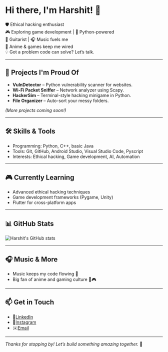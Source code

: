 # Hi there, I'm Harshit! 👋

🛡️ Ethical hacking enthusiast  
🎮 Exploring game development | 🐍 Python-powered  
🎸 Guitarist | 🎧 Music fuels me  
🍥 Anime & games keep me wired  
💡 Got a problem code can solve? Let’s talk.

---

## 🚀 Projects I'm Proud Of

- **VulnDetector** – Python vulnerability scanner for websites.  
- **Wi-Fi Packet Sniffer** – Network analyzer using Scapy.  
- **HackerSim** – Terminal-style hacking minigame in Python.  
- **File Organizer** – Auto-sort your messy folders.  

*(More projects coming soon!)*

---

## 🛠️ Skills & Tools

- Programming: Python, C++, basic Java  
- Tools: Git, GitHub, Android Studio, Visual Studio Code, Pyscript  
- Interests: Ethical hacking, Game development, AI, Automation 

---

## 🎮 Currently Learning

- Advanced ethical hacking techniques  
- Game development frameworks (Pygame, Unity)  
- Flutter for cross-platform apps  

---

## 📊 GitHub Stats

![Harshit's GitHub stats](https://github-readme-stats.vercel.app/api?username=Haruki993&show_icons=true&theme=radical)

---

## 🎧 Music & More

- Music keeps my code flowing 🎵  
- Big fan of anime and gaming culture 🍥🎮
  
---

## 📫 Get in Touch

- 🔗[LinkedIn](https://www.linkedin.com/in/harshit-das-14b81b251/)  
- 📸[Instagram](https://www.instagram.com/harshit_das1611/)  
- ✉️[Email](harshitdas16@gmail.com)  

---

*Thanks for stopping by! Let’s build something amazing together.* 🚀
